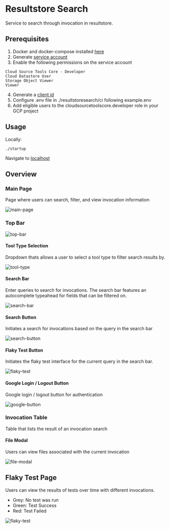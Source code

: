 # Resultstore Search

Service to search through invocation in resultstore.

## Prerequisites

1. Docker and docker-compose installed [here](https://www.docker.com/)
2. Generate [service account](https://cloud.google.com/iam/docs/creating-managing-service-account-keys)
3. Enable the following permissions on the service account

```
Cloud Source Tools Core - Developer
Cloud Datastore User
Storage Object Viewer
Viewer
```

4. Generate a [client id](https://developers.google.com/identity/sign-in/web/sign-in#create_authorization_credentials)
5. Configure .env file in ./resultstoresearch/ci following example.env
6. Add eligible users to the cloudsourcetoolscore.developer role in your GCP project

## Usage

Locally:

```shell
./startup
```

Navigate to [localhost](http://localhost/)

## Overview

### Main Page

Page where users can search, filter, and view invocation information

![main-page](https://user-images.githubusercontent.com/22064715/90555764-e0f01b80-e165-11ea-94df-4f6a1f2ec1f9.png)

### Top Bar

![top-bar](https://user-images.githubusercontent.com/22064715/90555769-e188b200-e165-11ea-86bf-535cc8ac4d1b.png)

#### Tool Type Selection

Dropdown thats allows a user to select a tool type to filter search results by.

![tool-type](https://user-images.githubusercontent.com/22064715/90555771-e2214880-e165-11ea-82f6-2a931b1a5948.png)

#### Search Bar

Enter queries to search for invocations. The search bar features an autocomplete typeahead for fields that can be filtered on.

![search-bar](https://user-images.githubusercontent.com/22064715/90549837-15130e80-e15d-11ea-83ae-752e68ed505b.png)

#### Search Button

Initiates a search for invocations based on the query in the search bar

![search-button](https://user-images.githubusercontent.com/22064715/90549687-da10db00-e15c-11ea-9a4c-f93b7b2fd071.png)

#### Flaky Test Button

Initiates the flaky test interface for the current query in the search bar.

![flaky-test](https://user-images.githubusercontent.com/22064715/90549943-3b38ae80-e15d-11ea-9aec-ea3b944fc180.png)

#### Google Login / Logout Button

Google login / logout button for authentication

![google-button](https://user-images.githubusercontent.com/22064715/90550082-720ec480-e15d-11ea-878d-8c5948708fa8.png)

### Invocation Table

Table that lists the result of an invocation search

#### File Modal

Users can view files associated with the current invocation

![file-modal](https://user-images.githubusercontent.com/22064715/90555776-e3527580-e165-11ea-8142-81f83ca25868.png)

## Flaky Test Page

Users can view the results of tests over time with different invocations.

- Grey: No test was run
- Green: Test Success
- Red: Test Failed

![flaky-test](https://user-images.githubusercontent.com/22064715/90555782-e3eb0c00-e165-11ea-932d-010ee4b74dd6.png)
